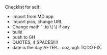 
Checklist for self:

* Import from MD app
* Import pics, change URL
* Change math `` to \\( \\) if any
* build
* push to GH
* QUOTES, 4 SPACES!!!!
* date is the day AFTER... coz, ugh TODO FIX.